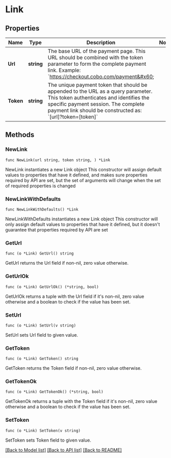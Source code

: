 # Link

## Properties

Name | Type | Description | Notes
------------ | ------------- | ------------- | -------------
**Url** | **string** | The base URL of the payment page. This URL should be combined with the token parameter to form the complete payment link.  Example: &#x60;https://checkout.cobo.com/payment&#x60;  | 
**Token** | **string** | The unique payment token that should be appended to the URL as a query parameter. This token authenticates and identifies the specific payment session.  The complete payment link should be constructed as: &#x60;[url]?token&#x3D;[token]&#x60;  | 

## Methods

### NewLink

`func NewLink(url string, token string, ) *Link`

NewLink instantiates a new Link object
This constructor will assign default values to properties that have it defined,
and makes sure properties required by API are set, but the set of arguments
will change when the set of required properties is changed

### NewLinkWithDefaults

`func NewLinkWithDefaults() *Link`

NewLinkWithDefaults instantiates a new Link object
This constructor will only assign default values to properties that have it defined,
but it doesn't guarantee that properties required by API are set

### GetUrl

`func (o *Link) GetUrl() string`

GetUrl returns the Url field if non-nil, zero value otherwise.

### GetUrlOk

`func (o *Link) GetUrlOk() (*string, bool)`

GetUrlOk returns a tuple with the Url field if it's non-nil, zero value otherwise
and a boolean to check if the value has been set.

### SetUrl

`func (o *Link) SetUrl(v string)`

SetUrl sets Url field to given value.


### GetToken

`func (o *Link) GetToken() string`

GetToken returns the Token field if non-nil, zero value otherwise.

### GetTokenOk

`func (o *Link) GetTokenOk() (*string, bool)`

GetTokenOk returns a tuple with the Token field if it's non-nil, zero value otherwise
and a boolean to check if the value has been set.

### SetToken

`func (o *Link) SetToken(v string)`

SetToken sets Token field to given value.



[[Back to Model list]](../README.md#documentation-for-models) [[Back to API list]](../README.md#documentation-for-api-endpoints) [[Back to README]](../README.md)


